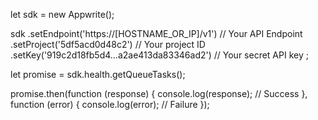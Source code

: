 let sdk = new Appwrite();

sdk
    .setEndpoint('https://[HOSTNAME_OR_IP]/v1') // Your API Endpoint
    .setProject('5df5acd0d48c2') // Your project ID
    .setKey('919c2d18fb5d4...a2ae413da83346ad2') // Your secret API key
;

let promise = sdk.health.getQueueTasks();

promise.then(function (response) {
    console.log(response); // Success
}, function (error) {
    console.log(error); // Failure
});